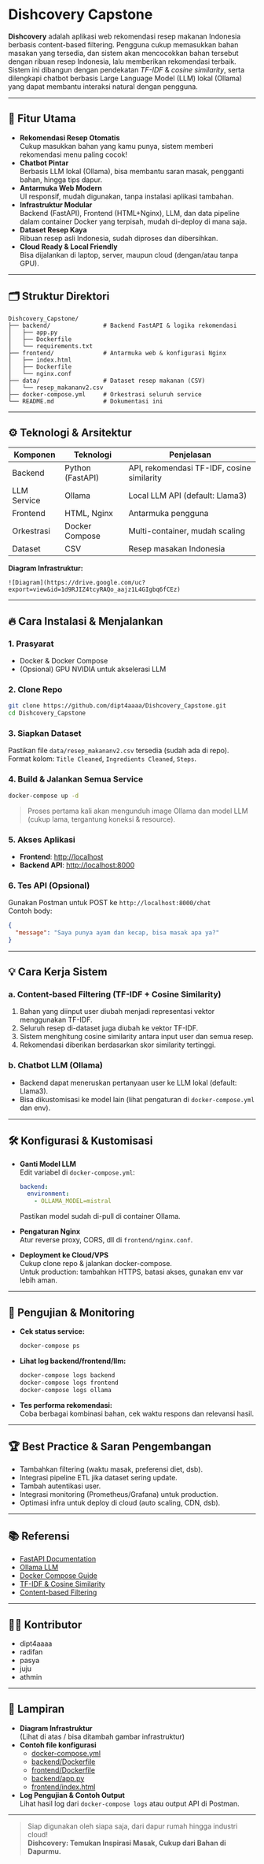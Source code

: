 # Dishcovery Capstone

**Dishcovery** adalah aplikasi web rekomendasi resep makanan Indonesia berbasis content-based filtering. Pengguna cukup memasukkan bahan masakan yang tersedia, dan sistem akan mencocokkan bahan tersebut dengan ribuan resep Indonesia, lalu memberikan rekomendasi terbaik. Sistem ini dibangun dengan pendekatan _TF-IDF_ & _cosine similarity_, serta dilengkapi chatbot berbasis Large Language Model (LLM) lokal (Ollama) yang dapat membantu interaksi natural dengan pengguna.

---

## 🚀 Fitur Utama

- **Rekomendasi Resep Otomatis**  
  Cukup masukkan bahan yang kamu punya, sistem memberi rekomendasi menu paling cocok!
- **Chatbot Pintar**  
  Berbasis LLM lokal (Ollama), bisa membantu saran masak, pengganti bahan, hingga tips dapur.
- **Antarmuka Web Modern**  
  UI responsif, mudah digunakan, tanpa instalasi aplikasi tambahan.
- **Infrastruktur Modular**  
  Backend (FastAPI), Frontend (HTML+Nginx), LLM, dan data pipeline dalam container Docker yang terpisah, mudah di-deploy di mana saja.
- **Dataset Resep Kaya**  
  Ribuan resep asli Indonesia, sudah diproses dan dibersihkan.
- **Cloud Ready & Local Friendly**  
  Bisa dijalankan di laptop, server, maupun cloud (dengan/atau tanpa GPU).

---

## 🗂️ Struktur Direktori

```
Dishcovery_Capstone/
├── backend/               # Backend FastAPI & logika rekomendasi
│   ├── app.py
│   ├── Dockerfile
│   └── requirements.txt
├── frontend/              # Antarmuka web & konfigurasi Nginx
│   ├── index.html
│   ├── Dockerfile
│   └── nginx.conf
├── data/                  # Dataset resep makanan (CSV)
│   └── resep_makananv2.csv
├── docker-compose.yml     # Orkestrasi seluruh service
└── README.md              # Dokumentasi ini
```

---

## ⚙️ Teknologi & Arsitektur

| Komponen    | Teknologi         | Penjelasan                                |
|-------------|-------------------|-------------------------------------------|
| Backend     | Python (FastAPI)  | API, rekomendasi TF-IDF, cosine similarity|
| LLM Service | Ollama            | Local LLM API (default: Llama3)           |
| Frontend    | HTML, Nginx       | Antarmuka pengguna                        |
| Orkestrasi  | Docker Compose    | Multi-container, mudah scaling            |
| Dataset     | CSV               | Resep masakan Indonesia                   |

**Diagram Infrastruktur:**

```
![Diagram](https://drive.google.com/uc?export=view&id=1d9RJIZ4tcyRAQo_aajz1L4GIgbq6fCEz)
```

---

## 🔥 Cara Instalasi & Menjalankan

### 1. Prasyarat

- Docker & Docker Compose
- (Opsional) GPU NVIDIA untuk akselerasi LLM

### 2. Clone Repo

```bash
git clone https://github.com/dipt4aaaa/Dishcovery_Capstone.git
cd Dishcovery_Capstone
```

### 3. Siapkan Dataset

Pastikan file `data/resep_makananv2.csv` tersedia (sudah ada di repo).  
Format kolom: `Title Cleaned`, `Ingredients Cleaned`, `Steps`.

### 4. Build & Jalankan Semua Service

```bash
docker-compose up -d
```

> Proses pertama kali akan mengunduh image Ollama dan model LLM (cukup lama, tergantung koneksi & resource).

### 5. Akses Aplikasi

- **Frontend**: [http://localhost](http://localhost)
- **Backend API**: [http://localhost:8000](http://localhost:8000)

### 6. Tes API (Opsional)

Gunakan Postman untuk POST ke `http://localhost:8000/chat`  
Contoh body:
```json
{
  "message": "Saya punya ayam dan kecap, bisa masak apa ya?"
}
```

---

## 💡 Cara Kerja Sistem

### a. Content-based Filtering (TF-IDF + Cosine Similarity)

1. Bahan yang diinput user diubah menjadi representasi vektor menggunakan TF-IDF.
2. Seluruh resep di-dataset juga diubah ke vektor TF-IDF.
3. Sistem menghitung cosine similarity antara input user dan semua resep.
4. Rekomendasi diberikan berdasarkan skor similarity tertinggi.

### b. Chatbot LLM (Ollama)

- Backend dapat meneruskan pertanyaan user ke LLM lokal (default: Llama3).
- Bisa dikustomisasi ke model lain (lihat pengaturan di `docker-compose.yml` dan env).

---

## 🛠️ Konfigurasi & Kustomisasi

- **Ganti Model LLM**  
  Edit variabel di `docker-compose.yml`:
  ```yaml
  backend:
    environment:
      - OLLAMA_MODEL=mistral
  ```
  Pastikan model sudah di-pull di container Ollama.

- **Pengaturan Nginx**  
  Atur reverse proxy, CORS, dll di `frontend/nginx.conf`.

- **Deployment ke Cloud/VPS**  
  Cukup clone repo & jalankan docker-compose.  
  Untuk production: tambahkan HTTPS, batasi akses, gunakan env var lebih aman.

---

## 🧪 Pengujian & Monitoring

- **Cek status service:**  
  ```bash
  docker-compose ps
  ```
- **Lihat log backend/frontend/llm:**  
  ```bash
  docker-compose logs backend
  docker-compose logs frontend
  docker-compose logs ollama
  ```
- **Tes performa rekomendasi:**  
  Coba berbagai kombinasi bahan, cek waktu respons dan relevansi hasil.

---

## 🏆 Best Practice & Saran Pengembangan

- Tambahkan filtering (waktu masak, preferensi diet, dsb).
- Integrasi pipeline ETL jika dataset sering update.
- Tambah autentikasi user.
- Integrasi monitoring (Prometheus/Grafana) untuk production.
- Optimasi infra untuk deploy di cloud (auto scaling, CDN, dsb).

---

## 📚 Referensi

- [FastAPI Documentation](https://fastapi.tiangolo.com/)
- [Ollama LLM](https://ollama.com/)
- [Docker Compose Guide](https://docs.docker.com/compose/)
- [TF-IDF & Cosine Similarity](https://en.wikipedia.org/wiki/Tf%E2%80%93idf)
- [Content-based Filtering](https://towardsdatascience.com/content-based-recommender-systems-3799c6f28c84)

---

## 👨‍💻 Kontributor

- dipt4aaaa
- radifan
- pasya
- juju
- athmin

---

## 📎 Lampiran

- **Diagram Infrastruktur**  
  (Lihat di atas / bisa ditambah gambar infrastruktur)
- **Contoh file konfigurasi**  
  - [docker-compose.yml](./docker-compose.yml)
  - [backend/Dockerfile](./backend/Dockerfile)
  - [frontend/Dockerfile](./frontend/Dockerfile)
  - [backend/app.py](./backend/app.py)
  - [frontend/index.html](./frontend/index.html)
- **Log Pengujian & Contoh Output**  
  Lihat hasil log dari `docker-compose logs` atau output API di Postman.

---

> Siap digunakan oleh siapa saja, dari dapur rumah hingga industri cloud!  
> **Dishcovery: Temukan Inspirasi Masak, Cukup dari Bahan di Dapurmu.**
